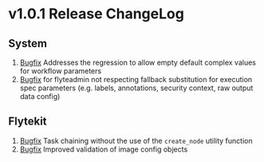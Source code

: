 # v1.0.1 Release ChangeLog

## System
1. [Bugfix](https://github.com/flyteorg/flyte/issues/2424) Addresses the regression to allow empty default complex values for workflow parameters
1. [Bugfix](https://github.com/flyteorg/flyte/issues/2448) for flyteadmin not respecting fallback substitution for execution spec parameters (e.g. labels, annotations, security context, raw output data config)

## Flytekit
1. [Bugfix](https://github.com/flyteorg/flyte/issues/2374) Task chaining without the use of the `create_node` utility function
1. [Bugfix](https://github.com/flyteorg/flytekit/pull/983/) Improved validation of image config objects
